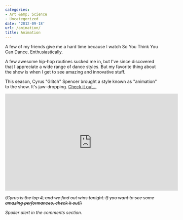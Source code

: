 ```yaml
---
categories:
- Art &amp; Science
- Uncategorized
date: '2012-09-18'
url: /animation/
title: Animation
---
```


A few of my friends give me a hard time because I watch So You Think You Can Dance. Enthusiastically.

A few awesome hip-hop routines sucked me in, but I've since discovered that I appreciate a wide range of dance styles. But my favorite thing about the show is when I get to see amazing and innovative stuff.

This season, Cyrus "Glitch" Spencer brought a style known as "animation" to the show. It's jaw-dropping. <a href="https://www.youtube.com/watch?v=T8-idNxPAnI">Check it out...</a>

<iframe width="560" height="315" src="https://www.youtube.com/embed/T8-idNxPAnI" frameborder="0" allowfullscreen></iframe>

<del datetime="2012-09-19T19:02:41+00:00">(<em>Cyrus is the top 4, and we find out wins tonight. If you want to see some amazing performances, check it out!</em>)</del>

<em>Spoiler alert in the comments section.</em>